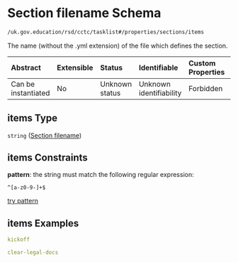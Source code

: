 # Section filename Schema

```txt
/uk.gov.education/rsd/cctc/tasklist#/properties/sections/items
```

The name (without the .yml extension) of the file which defines the section.

| Abstract            | Extensible | Status         | Identifiable            | Custom Properties | Additional Properties | Access Restrictions | Defined In                                                                                        |
| :------------------ | :--------- | :------------- | :---------------------- | :---------------- | :-------------------- | :------------------ | :------------------------------------------------------------------------------------------------ |
| Can be instantiated | No         | Unknown status | Unknown identifiability | Forbidden         | Allowed               | none                | [tasklist.schema.json\*](../../app/workflows/schemas/tasklist.schema.json "open original schema") |

## items Type

`string` ([Section filename](tasklist-properties-list-of-sections-section-filename.md))

## items Constraints

**pattern**: the string must match the following regular expression:&#x20;

```regexp
^[a-z0-9-]+$
```

[try pattern](https://regexr.com/?expression=%5E%5Ba-z0-9-%5D%2B%24 "try regular expression with regexr.com")

## items Examples

```yaml
kickoff

```

```yaml
clear-legal-docs

```
